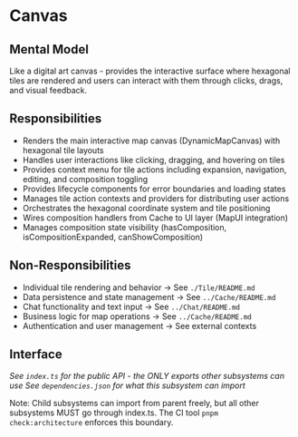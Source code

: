 # Canvas

## Mental Model
Like a digital art canvas - provides the interactive surface where hexagonal tiles are rendered and users can interact with them through clicks, drags, and visual feedback.

## Responsibilities
- Renders the main interactive map canvas (DynamicMapCanvas) with hexagonal tile layouts
- Handles user interactions like clicking, dragging, and hovering on tiles
- Provides context menu for tile actions including expansion, navigation, editing, and composition toggling
- Provides lifecycle components for error boundaries and loading states
- Manages tile action contexts and providers for distributing user actions
- Orchestrates the hexagonal coordinate system and tile positioning
- Wires composition handlers from Cache to UI layer (MapUI integration)
- Manages composition state visibility (hasComposition, isCompositionExpanded, canShowComposition)

## Non-Responsibilities
- Individual tile rendering and behavior → See `./Tile/README.md`
- Data persistence and state management → See `../Cache/README.md`
- Chat functionality and text input → See `../Chat/README.md`
- Business logic for map operations → See `../Cache/README.md`
- Authentication and user management → See external contexts

## Interface
*See `index.ts` for the public API - the ONLY exports other subsystems can use*
*See `dependencies.json` for what this subsystem can import*

Note: Child subsystems can import from parent freely, but all other subsystems MUST go through index.ts. The CI tool `pnpm check:architecture` enforces this boundary.